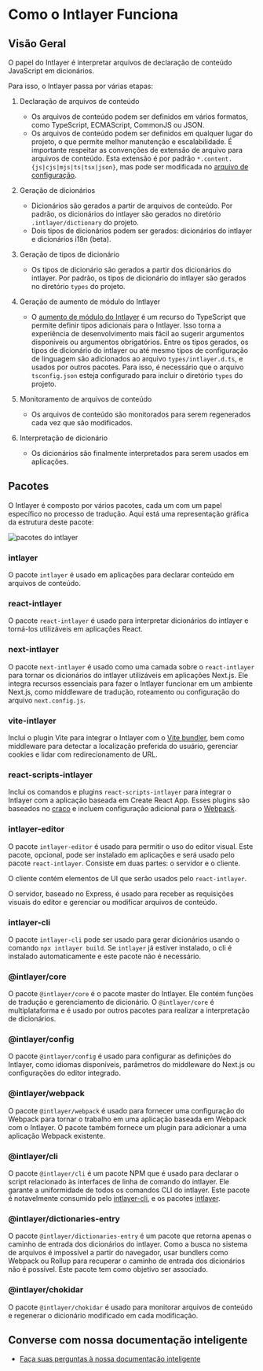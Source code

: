 # Como o Intlayer Funciona

## Visão Geral

O papel do Intlayer é interpretar arquivos de declaração de conteúdo JavaScript em dicionários.

Para isso, o Intlayer passa por várias etapas:

1. Declaração de arquivos de conteúdo

   - Os arquivos de conteúdo podem ser definidos em vários formatos, como TypeScript, ECMAScript, CommonJS ou JSON.
   - Os arquivos de conteúdo podem ser definidos em qualquer lugar do projeto, o que permite melhor manutenção e escalabilidade. É importante respeitar as convenções de extensão de arquivo para arquivos de conteúdo. Esta extensão é por padrão `*.content.{js|cjs|mjs|ts|tsx|json}`, mas pode ser modificada no [arquivo de configuração](https://github.com/aymericzip/intlayer/blob/main/docs/pt/configuration.md).

2. Geração de dicionários

   - Dicionários são gerados a partir de arquivos de conteúdo. Por padrão, os dicionários do intlayer são gerados no diretório `.intlayer/dictionary` do projeto.
   - Dois tipos de dicionários podem ser gerados: dicionários do intlayer e dicionários i18n (beta).

3. Geração de tipos de dicionário

   - Os tipos de dicionário são gerados a partir dos dicionários do intlayer. Por padrão, os tipos de dicionário do intlayer são gerados no diretório `types` do projeto.

4. Geração de aumento de módulo do Intlayer

   - O [aumento de módulo do Intlayer](https://www.typescriptlang.org/docs/handbook/declaration-merging.html) é um recurso do TypeScript que permite definir tipos adicionais para o Intlayer. Isso torna a experiência de desenvolvimento mais fácil ao sugerir argumentos disponíveis ou argumentos obrigatórios.
     Entre os tipos gerados, os tipos de dicionário do intlayer ou até mesmo tipos de configuração de linguagem são adicionados ao arquivo `types/intlayer.d.ts`, e usados por outros pacotes. Para isso, é necessário que o arquivo `tsconfig.json` esteja configurado para incluir o diretório `types` do projeto.

5. Monitoramento de arquivos de conteúdo

   - Os arquivos de conteúdo são monitorados para serem regenerados cada vez que são modificados.

6. Interpretação de dicionário
   - Os dicionários são finalmente interpretados para serem usados em aplicações.

## Pacotes

O Intlayer é composto por vários pacotes, cada um com um papel específico no processo de tradução. Aqui está uma representação gráfica da estrutura deste pacote:

![pacotes do intlayer](https://github.com/aymericzip/intlayer/blob/main/docs/assets/packages_dependency_graph.svg)

### intlayer

O pacote `intlayer` é usado em aplicações para declarar conteúdo em arquivos de conteúdo.

### react-intlayer

O pacote `react-intlayer` é usado para interpretar dicionários do intlayer e torná-los utilizáveis em aplicações React.

### next-intlayer

O pacote `next-intlayer` é usado como uma camada sobre o `react-intlayer` para tornar os dicionários do intlayer utilizáveis em aplicações Next.js. Ele integra recursos essenciais para fazer o Intlayer funcionar em um ambiente Next.js, como middleware de tradução, roteamento ou configuração do arquivo `next.config.js`.

### vite-intlayer

Inclui o plugin Vite para integrar o Intlayer com o [Vite bundler](https://vite.dev/guide/why.html#why-bundle-for-production), bem como middleware para detectar a localização preferida do usuário, gerenciar cookies e lidar com redirecionamento de URL.

### react-scripts-intlayer

Inclui os comandos e plugins `react-scripts-intlayer` para integrar o Intlayer com a aplicação baseada em Create React App. Esses plugins são baseados no [craco](https://craco.js.org/) e incluem configuração adicional para o [Webpack](https://webpack.js.org/).

### intlayer-editor

O pacote `intlayer-editor` é usado para permitir o uso do editor visual. Este pacote, opcional, pode ser instalado em aplicações e será usado pelo pacote `react-intlayer`.
Consiste em duas partes: o servidor e o cliente.

O cliente contém elementos de UI que serão usados pelo `react-intlayer`.

O servidor, baseado no Express, é usado para receber as requisições visuais do editor e gerenciar ou modificar arquivos de conteúdo.

### intlayer-cli

O pacote `intlayer-cli` pode ser usado para gerar dicionários usando o comando `npx intlayer build`. Se `intlayer` já estiver instalado, o cli é instalado automaticamente e este pacote não é necessário.

### @intlayer/core

O pacote `@intlayer/core` é o pacote master do Intlayer. Ele contém funções de tradução e gerenciamento de dicionário. O `@intlayer/core` é multiplataforma e é usado por outros pacotes para realizar a interpretação de dicionários.

### @intlayer/config

O pacote `@intlayer/config` é usado para configurar as definições do Intlayer, como idiomas disponíveis, parâmetros do middleware do Next.js ou configurações do editor integrado.

### @intlayer/webpack

O pacote `@intlayer/webpack` é usado para fornecer uma configuração do Webpack para tornar o trabalho em uma aplicação baseada em Webpack com o Intlayer. O pacote também fornece um plugin para adicionar a uma aplicação Webpack existente.

### @intlayer/cli

O pacote `@intlayer/cli` é um pacote NPM que é usado para declarar o script relacionado às interfaces de linha de comando do intlayer. Ele garante a uniformidade de todos os comandos CLI do intlayer. Este pacote é notavelmente consumido pelo [intlayer-cli](https://github.com/aymericzip/intlayer/tree/main/docs/pt/packages/intlayer-cli/index.md), e os pacotes [intlayer](https://github.com/aymericzip/intlayer/tree/main/docs/pt/packages/intlayer/index.md).

### @intlayer/dictionaries-entry

O pacote `@intlayer/dictionaries-entry` é um pacote que retorna apenas o caminho de entrada dos dicionários do intlayer. Como a busca no sistema de arquivos é impossível a partir do navegador, usar bundlers como Webpack ou Rollup para recuperar o caminho de entrada dos dicionários não é possível. Este pacote tem como objetivo ser associado.

### @intlayer/chokidar

O pacote `@intlayer/chokidar` é usado para monitorar arquivos de conteúdo e regenerar o dicionário modificado em cada modificação.

## Converse com nossa documentação inteligente

- [Faça suas perguntas à nossa documentação inteligente](https://intlayer.org/docs/chat)
